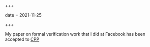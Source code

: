 +++

date = 2021-11-25

+++

My paper on formal verification work that I did at Facebook has been accepted to [CPP](https://popl22.sigplan.org/home/CPP-2022#About)
